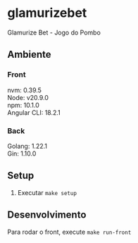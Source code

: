 # glamurizebet
Glamurize Bet - Jogo do Pombo

## Ambiente
### Front
nvm: 0.39.5  
Node: v20.9.0  
npm: 10.1.0  
Angular CLI: 18.2.1  

### Back
Golang: 1.22.1  
Gin: 1.10.0  

## Setup
1. Executar `make setup`  


## Desenvolvimento
Para rodar o front, execute `make run-front`

